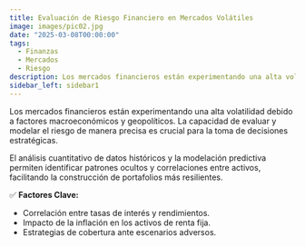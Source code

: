 ```yaml
---
title: Evaluación de Riesgo Financiero en Mercados Volátiles
image: images/pic02.jpg
date: "2025-03-08T00:00:00"
tags:
  - Finanzas
  - Mercados
  - Riesgo
description: Los mercados financieros están experimentando una alta volatilidad debido a factores macroeconómicos y geopolíticos.
sidebar_left: sidebar1
---
```


Los mercados financieros están experimentando una alta volatilidad debido a factores macroeconómicos y geopolíticos. La capacidad de evaluar y modelar el riesgo de manera precisa es crucial para la toma de decisiones estratégicas.

<!-- more -->

El análisis cuantitativo de datos históricos y la modelación predictiva permiten identificar patrones ocultos y correlaciones entre activos, facilitando la construcción de portafolios más resilientes. 

✅ **Factores Clave:**  
- Correlación entre tasas de interés y rendimientos.  
- Impacto de la inflación en los activos de renta fija.  
- Estrategias de cobertura ante escenarios adversos.  


